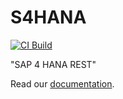 # S4HANA

[![CI Build](https://github.com/axonivy-market/REPO-NAME/actions/workflows/ci.yml/badge.svg)](https://github.com/axonivy-market/REPO-NAME/actions/workflows/ci.yml)

"SAP 4 HANA REST"

Read our [documentation](S4HANA-product/README.md).
